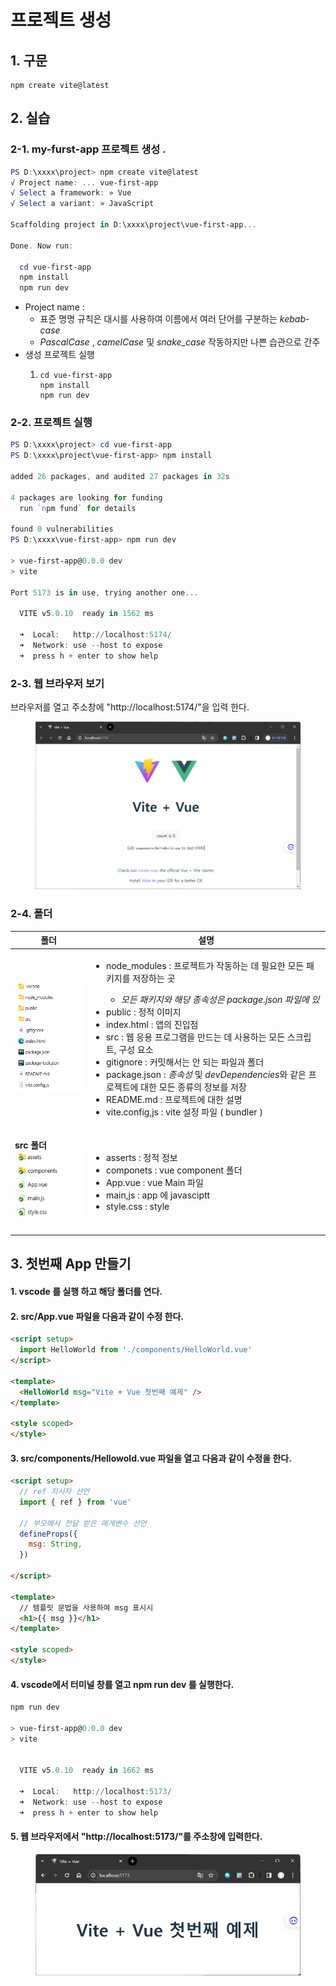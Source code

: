 # 프로젝트 생성

## 1. 구문

```plaintext
npm create vite@latest
```

## 2. 실습

### 2-1. my-furst-app 프로젝트  생성 .

```powershell
PS D:\xxxx\project> npm create vite@latest
√ Project name: ... vue-first-app
√ Select a framework: » Vue
√ Select a variant: » JavaScript

Scaffolding project in D:\xxxx\project\vue-first-app...

Done. Now run:

  cd vue-first-app
  npm install
  npm run dev
```

* Project name :&#x20;
  * 표준 명명 규칙은 대시를 사용하여 이름에서 여러 단어를 구분하는 _kebab-case_
  * &#x20;_PascalCase_ , _camelCase_ 및 _snake\_case_ 작동하지만 나쁜 습관으로 간주
* 생성 프로젝트 실행&#x20;
  1. ```
     cd vue-first-app
     npm install
     npm run dev
     ```

### 2-2. 프로젝트 실행

```powershell
PS D:\xxxx\project> cd vue-first-app
PS D:\xxxx\project\vue-first-app> npm install

added 26 packages, and audited 27 packages in 32s

4 packages are looking for funding
  run `npm fund` for details

found 0 vulnerabilities
PS D:\xxxx\vue-first-app> npm run dev

> vue-first-app@0.0.0 dev
> vite

Port 5173 is in use, trying another one...

  VITE v5.0.10  ready in 1562 ms

  ➜  Local:   http://localhost:5174/
  ➜  Network: use --host to expose
  ➜  press h + enter to show help

```

### 2-3. 웹 브라우저 보기

브라우저를 열고 주소창에  "http://localhost:5174/"을 입력 한다.

<figure><img src="../../.gitbook/assets/image (12).png" alt=""><figcaption></figcaption></figure>

### 2-4. 폴더

| 폴더                                                                                        | 설명                                                                                                                                                                                                                                                                                                                                                                                                                                                          |
| ----------------------------------------------------------------------------------------- | ----------------------------------------------------------------------------------------------------------------------------------------------------------------------------------------------------------------------------------------------------------------------------------------------------------------------------------------------------------------------------------------------------------------------------------------------------------- |
| <img src="../../.gitbook/assets/image (13).png" alt="" data-size="original">              | <ul><li><p>node_modules : 프로젝트가 작동하는 데 필요한 모든 패키지를 저장하는 곳</p><ul><li><em>모든 패키지와 해당 종속성은 package.json 파일에 있</em></li></ul></li><li>public : 정적 이미지</li><li>index.html : 앱의 진입점</li><li>src : 웹 응용 프로그램을 만드는 데 사용하는 모든 스크립트, 구성 요소</li><li>gitignore : 커밋해서는 안 되는 파일과 폴더</li><li>package.json : <em>종속성</em> 및 <em>devDependencies</em>와 같은 프로젝트에 대한 모든 종류의 정보를 저장</li><li>README.md : 프로젝트에 대한 설명</li><li>vite.config,js : vite 설정 파일 ( bundler )</li></ul> |
| <p><strong>src 폴더</strong><br><img src="../../.gitbook/assets/image (14).png" alt=""></p> | <ul><li> asserts : 정적 정보 </li><li>componets : vue component 폴더</li><li>App.vue :  vue Main 파일</li><li>main,js : app 에 javasciptt</li><li>style.css : style</li></ul>                                                                                                                                                                                                                                                                                        |

## 3. 첫번째 App 만들기&#x20;

#### 1.  vscode 를 실행 하고 해당 폴더를 연다.

#### 2. src/App.vue 파일을 다음과 같이 수정 한다.

```html
<script setup>
  import HelloWorld from './components/HelloWorld.vue'
</script>

<template>
  <HelloWorld msg="Vite + Vue 첫번째 예제" />
</template>

<style scoped>
</style>

```

#### 3. src/components/Hellowold.vue 파일을 열고 다음과 같이 수정을 한다.

```html
<script setup>
  // ref 지시자 선언
  import { ref } from 'vue'

  // 부모에서 전달 받은 매게변수 선언
  defineProps({
    msg: String,
  })

</script>

<template>
  // 템플릿 문법을 사용하여 msg 표시시
  <h1>{{ msg }}</h1>
</template>

<style scoped>
</style>
```

#### 4. vscode에서 터미널 창를 열고 npm run dev 를 실행한다.

```powershell
npm run dev

> vue-first-app@0.0.0 dev
> vite


  VITE v5.0.10  ready in 1662 ms

  ➜  Local:   http://localhost:5173/
  ➜  Network: use --host to expose
  ➜  press h + enter to show help
```

#### 5. 웹  브라우저에서 "http://localhost:5173/"를 주소창에 입력한다.

<figure><img src="../../.gitbook/assets/image (11).png" alt="" width="563"><figcaption></figcaption></figure>

